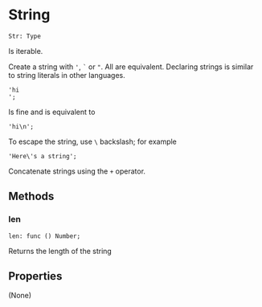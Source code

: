 # String
```
Str: Type
```

Is iterable.

Create a string with `'`, `` ` `` or `"`.
All are equivalent.
Declaring strings is similar to string literals in other languages.
```
'hi
';
```
Is fine and is equivalent to 
```
'hi\n';
```

To escape the string, use `\` backslash; for example
```
'Here\'s a string';
```

Concatenate strings using the `+` operator.

## Methods


### len
```
len: func () Number;
```
Returns the length of the string


## Properties

(None)